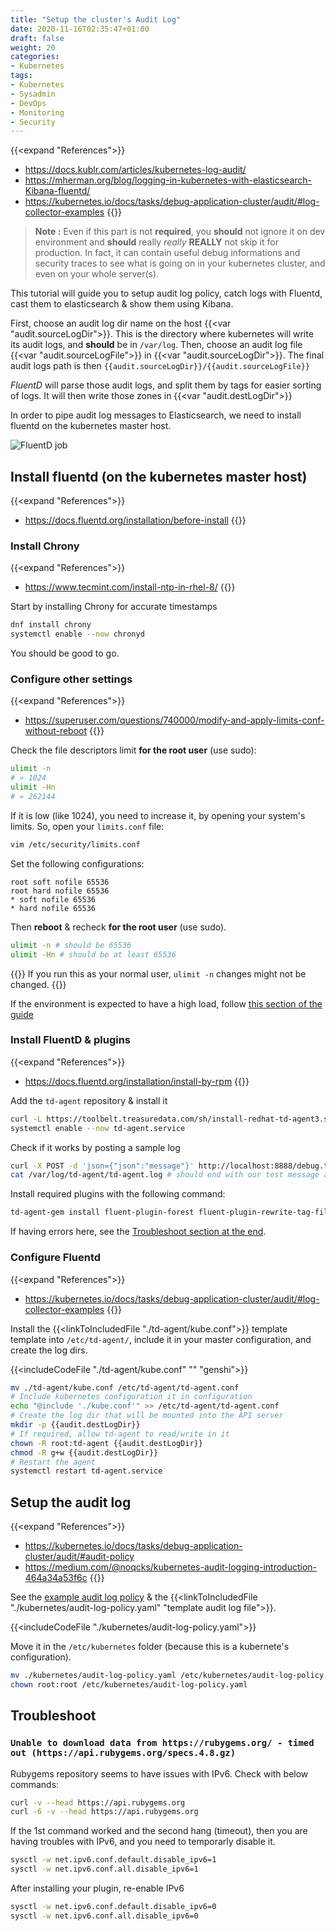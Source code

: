 ```yaml
---
title: "Setup the cluster's Audit Log"
date: 2020-11-16T02:35:47+01:00
draft: false
weight: 20
categories:
- Kubernetes
tags:
- Kubernetes
- Sysadmin
- DevOps
- Monitoring
- Security
---
```


{{<expand "References">}}
* <https://docs.kublr.com/articles/kubernetes-log-audit/>
* <https://mherman.org/blog/logging-in-kubernetes-with-elasticsearch-Kibana-fluentd/>
* <https://kubernetes.io/docs/tasks/debug-application-cluster/audit/#log-collector-examples>
{{</expand>}}

> **Note :** Even if this part is not **required**, you **should** not ignore it on dev environment and **should** really *really* **REALLY** not skip it for production. In fact, it can contain useful debug informations and security traces to see what is going on in your kubernetes cluster, and even on your whole server(s).

This tutorial will guide you to setup audit log policy, catch logs with Fluentd, cast them to elasticsearch & show them using Kibana.

First, choose an audit log dir name on the host {{<var "audit.sourceLogDir">}}. This is the directory where kubernetes will write its audit logs, and **should** be in `/var/log`. Then, choose an audit log file {{<var "audit.sourceLogFile">}} in {{<var "audit.sourceLogDir">}}. The final audit logs path is then `{{audit.sourceLogDir}}/{{audit.sourceLogFile}}`

*FluentD* will parse those audit logs, and split them by tags for easier sorting of logs. It will then write those zones in {{<var "audit.destLogDir">}}

In order to pipe audit log messages to Elasticsearch, we need to install fluentd on the kubernetes master host.

![FluentD job](./_assets/fluentd.png)

## Install fluentd (on the kubernetes master host)

{{<expand "References">}}
* <https://docs.fluentd.org/installation/before-install>
{{</expand>}}

### Install Chrony

{{<expand "References">}}
* <https://www.tecmint.com/install-ntp-in-rhel-8/>
{{</expand>}}

Start by installing Chrony for accurate timestamps

```sh
dnf install chrony
systemctl enable --now chronyd
```

You should be good to go.

### Configure other settings

{{<expand "References">}}
* https://superuser.com/questions/740000/modify-and-apply-limits-conf-without-reboot
{{</expand>}}

Check the file descriptors limit **for the root user** (use sudo):

```sh
ulimit -n
# » 1024
ulimit -Hn
# » 262144
```

If it is low (like 1024), you need to increase it, by opening your system's limits. So, open your `limits.conf` file:

```sh
vim /etc/security/limits.conf
```

Set the following configurations:

```
root soft nofile 65536
root hard nofile 65536
* soft nofile 65536
* hard nofile 65536
```

Then **reboot** & recheck **for the root user** (use sudo).

```sh
ulimit -n # should be 65536
ulimit -Hn # should be at least 65536
```

{{<alert theme="warning">}}
If you run this as your normal user, `ulimit -n` changes might not be changed.
{{</alert>}}

If the environment is expected to have a high load, follow [this section of the guide](https://docs.fluentd.org/installation/before-install#optimize-network-kernel-parameters)


### Install FluentD & plugins

{{<expand "References">}}
* <https://docs.fluentd.org/installation/install-by-rpm>
{{</expand>}}

Add the `td-agent` repository & install it

```sh
curl -L https://toolbelt.treasuredata.com/sh/install-redhat-td-agent3.sh | sh
systemctl enable --now td-agent.service
```

Check if it works by posting a sample log

```sh
curl -X POST -d 'json={"json":"message"}' http://localhost:8888/debug.test
cat /var/log/td-agent/td-agent.log # should end with our test message above
```

Install required plugins with the following command:

```sh
td-agent-gem install fluent-plugin-forest fluent-plugin-rewrite-tag-filter
```

If having errors here, see the [Troubleshoot section at the end](#troubleshoot).

### Configure Fluentd

{{<expand "References">}}
* <https://kubernetes.io/docs/tasks/debug-application-cluster/audit/#log-collector-examples>
{{</expand>}}

Install the {{<linkToIncludedFile "./td-agent/kube.conf">}} template template into `/etc/td-agent/`, include it in your master configuration, and create the log dirs.

{{<includeCodeFile "./td-agent/kube.conf" "" "genshi">}}

```sh
mv ./td-agent/kube.conf /etc/td-agent/td-agent.conf
# Include kubernetes configuration it in configuration
echo "@include './kube.conf'" >> /etc/td-agent/td-agent.conf
# Create the log dir that will be mounted into the API server
mkdir -p {{audit.destLogDir}}
# If required, allow td-agent to read/write in it
chown -R root:td-agent {{audit.destLogDir}}
chmod -R g+w {{audit.destLogDir}}
# Restart the agent
systemctl restart td-agent.service
```

## Setup the audit log

{{<expand "References">}}
* <https://kubernetes.io/docs/tasks/debug-application-cluster/audit/#audit-policy>
* <https://medium.com/@noqcks/kubernetes-audit-logging-introduction-464a34a53f6c>
{{</expand>}}

See the [example audit log policy](https://raw.githubusercontent.com/kubernetes/website/master/content/en/examples/audit/audit-policy.yaml) & the {{<linkToIncludedFile "./kubernetes/audit-log-policy.yaml" "template audit log file">}}.

{{<includeCodeFile "./kubernetes/audit-log-policy.yaml">}}

Move it in the `/etc/kubernetes` folder (because this is a kubernete's configuration).

```sh
mv ./kubernetes/audit-log-policy.yaml /etc/kubernetes/audit-log-policy.yaml
chown root:root /etc/kubernetes/audit-log-policy.yaml
```

## Troubleshoot

### `Unable to download data from https://rubygems.org/ - timed out (https://api.rubygems.org/specs.4.8.gz)`

Rubygems repository seems to have issues with IPv6. Check with below commands:

```sh
curl -v --head https://api.rubygems.org
curl -6 -v --head https://api.rubygems.org
```

If the 1st command worked and the second hang (timeout), then you are having troubles with IPv6, and you need to temporarly disable it.

```sh
sysctl -w net.ipv6.conf.default.disable_ipv6=1
sysctl -w net.ipv6.conf.all.disable_ipv6=1
```

After installing your plugin, re-enable IPv6

```sh
sysctl -w net.ipv6.conf.default.disable_ipv6=0
sysctl -w net.ipv6.conf.all.disable_ipv6=0
```